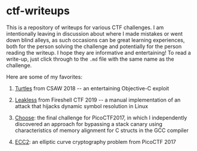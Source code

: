 # ctf-writeups

This is a repository of writeups for various CTF challenges. I am intentionally leaving in discussion about where I made mistakes or went down blind alleys, as such occasions can be great learning experiences, both for the person solving the challenge and potentially for the person reading the writeup. I hope they are informative and entertaining! To read a write-up, just click through to the `.md` file with the same name as the challenge.

Here are some of my favorites:

1. [Turtles](./CSAW2018/turtles/turtles.md) from CSAW 2018 -- an entertaining Objective-C exploit

2. [Leakless](./FireshellCTF2019/leakless/leakless.md) from Fireshell CTF 2019 -- a manual implementation of an attack that hijacks dynamic symbol resolution in Linux

3. [Choose](./PicoCTF2017/final/Final.md): the final challenge for PicoCTF2017, in which I independently discovered an approach for bypassing a stack canary using characteristics of memory alignment for C structs in the GCC compiler

4. [ECC2](./PicoCTF2017/ECC2/ECC2.md): an elliptic curve cryptography problem from PicoCTF 2017
